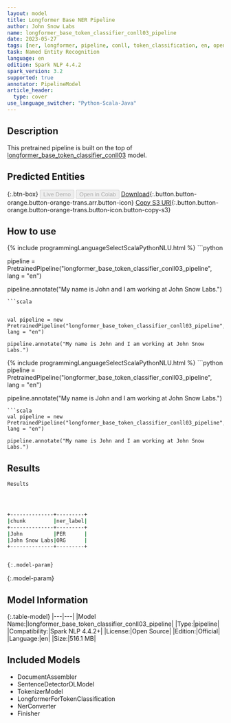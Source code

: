 ```yaml
---
layout: model
title: Longformer Base NER Pipeline
author: John Snow Labs
name: longformer_base_token_classifier_conll03_pipeline
date: 2023-05-27
tags: [ner, longformer, pipeline, conll, token_classification, en, open_source]
task: Named Entity Recognition
language: en
edition: Spark NLP 4.4.2
spark_version: 3.2
supported: true
annotator: PipelineModel
article_header:
  type: cover
use_language_switcher: "Python-Scala-Java"
---
```


## Description

This pretrained pipeline is built on the top of [longformer_base_token_classifier_conll03](https://nlp.johnsnowlabs.com/2021/10/09/longformer_base_token_classifier_conll03_en.html) model.

## Predicted Entities



{:.btn-box}
<button class="button button-orange" disabled>Live Demo</button>
<button class="button button-orange" disabled>Open in Colab</button>
[Download](https://s3.amazonaws.com/auxdata.johnsnowlabs.com/public/models/longformer_base_token_classifier_conll03_pipeline_en_4.4.2_3.2_1685208974361.zip){:.button.button-orange.button-orange-trans.arr.button-icon}
[Copy S3 URI](s3://auxdata.johnsnowlabs.com/public/models/longformer_base_token_classifier_conll03_pipeline_en_4.4.2_3.2_1685208974361.zip){:.button.button-orange.button-orange-trans.button-icon.button-copy-s3}

## How to use

<div class="tabs-box" markdown="1">
{% include programmingLanguageSelectScalaPythonNLU.html %}
```python


pipeline = PretrainedPipeline("longformer_base_token_classifier_conll03_pipeline", lang = "en")

pipeline.annotate("My name is John and I am working at John Snow Labs.")
```
```scala


val pipeline = new PretrainedPipeline("longformer_base_token_classifier_conll03_pipeline", lang = "en")

pipeline.annotate("My name is John and I am working at John Snow Labs.")
```
</div>

<div class="tabs-box" markdown="1">
{% include programmingLanguageSelectScalaPythonNLU.html %}
```python
pipeline = PretrainedPipeline("longformer_base_token_classifier_conll03_pipeline", lang = "en")

pipeline.annotate("My name is John and I am working at John Snow Labs.")
```
```scala
val pipeline = new PretrainedPipeline("longformer_base_token_classifier_conll03_pipeline", lang = "en")

pipeline.annotate("My name is John and I am working at John Snow Labs.")
```
</div>

## Results

```bash
Results




+--------------+---------+
|chunk         |ner_label|
+--------------+---------+
|John          |PER      |
|John Snow Labs|ORG      |
+--------------+---------+


{:.model-param}
```

{:.model-param}
## Model Information

{:.table-model}
|---|---|
|Model Name:|longformer_base_token_classifier_conll03_pipeline|
|Type:|pipeline|
|Compatibility:|Spark NLP 4.4.2+|
|License:|Open Source|
|Edition:|Official|
|Language:|en|
|Size:|516.1 MB|

## Included Models

- DocumentAssembler
- SentenceDetectorDLModel
- TokenizerModel
- LongformerForTokenClassification
- NerConverter
- Finisher